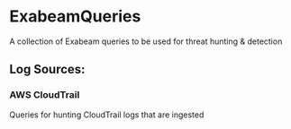# ExabeamQueries
A collection of Exabeam queries to be used for threat hunting & detection

## Log Sources: 


### AWS CloudTrail
Queries for hunting CloudTrail logs that are ingested
